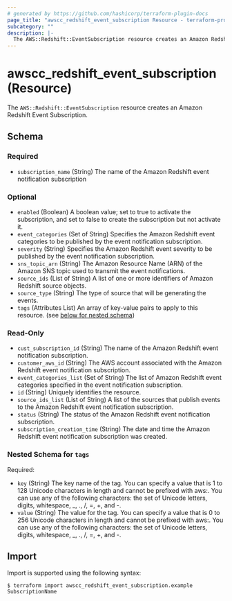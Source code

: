 ```yaml
---
# generated by https://github.com/hashicorp/terraform-plugin-docs
page_title: "awscc_redshift_event_subscription Resource - terraform-provider-awscc"
subcategory: ""
description: |-
  The AWS::Redshift::EventSubscription resource creates an Amazon Redshift Event Subscription.
---
```


# awscc_redshift_event_subscription (Resource)

The `AWS::Redshift::EventSubscription` resource creates an Amazon Redshift Event Subscription.



<!-- schema generated by tfplugindocs -->
## Schema

### Required

- `subscription_name` (String) The name of the Amazon Redshift event notification subscription

### Optional

- `enabled` (Boolean) A boolean value; set to true to activate the subscription, and set to false to create the subscription but not activate it.
- `event_categories` (Set of String) Specifies the Amazon Redshift event categories to be published by the event notification subscription.
- `severity` (String) Specifies the Amazon Redshift event severity to be published by the event notification subscription.
- `sns_topic_arn` (String) The Amazon Resource Name (ARN) of the Amazon SNS topic used to transmit the event notifications.
- `source_ids` (List of String) A list of one or more identifiers of Amazon Redshift source objects.
- `source_type` (String) The type of source that will be generating the events.
- `tags` (Attributes List) An array of key-value pairs to apply to this resource. (see [below for nested schema](#nestedatt--tags))

### Read-Only

- `cust_subscription_id` (String) The name of the Amazon Redshift event notification subscription.
- `customer_aws_id` (String) The AWS account associated with the Amazon Redshift event notification subscription.
- `event_categories_list` (Set of String) The list of Amazon Redshift event categories specified in the event notification subscription.
- `id` (String) Uniquely identifies the resource.
- `source_ids_list` (List of String) A list of the sources that publish events to the Amazon Redshift event notification subscription.
- `status` (String) The status of the Amazon Redshift event notification subscription.
- `subscription_creation_time` (String) The date and time the Amazon Redshift event notification subscription was created.

<a id="nestedatt--tags"></a>
### Nested Schema for `tags`

Required:

- `key` (String) The key name of the tag. You can specify a value that is 1 to 128 Unicode characters in length and cannot be prefixed with aws:. You can use any of the following characters: the set of Unicode letters, digits, whitespace, _, ., /, =, +, and -.
- `value` (String) The value for the tag. You can specify a value that is 0 to 256 Unicode characters in length and cannot be prefixed with aws:. You can use any of the following characters: the set of Unicode letters, digits, whitespace, _, ., /, =, +, and -.

## Import

Import is supported using the following syntax:

```shell
$ terraform import awscc_redshift_event_subscription.example SubscriptionName
```
